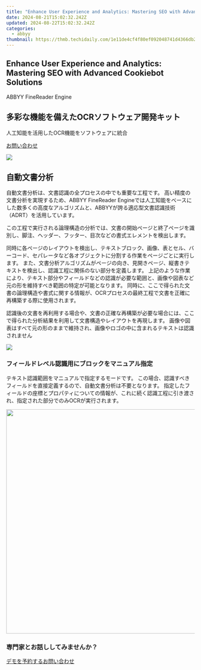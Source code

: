 ```yaml
---
title: "Enhance User Experience and Analytics: Mastering SEO with Advanced Cookiebot Solutions"
date: 2024-08-21T15:02:32.242Z
updated: 2024-08-22T15:02:32.242Z
categories:
  - abbyy
thumbnail: https://thmb.techidaily.com/1e11de4cf4f80ef092048741d4366db23f2bbee1459c9f567932a80d4f33ce93.jpg
---
```


## Enhance User Experience and Analytics: Mastering SEO with Advanced Cookiebot Solutions

ABBYY FineReader Engine

## 多彩な機能を備えたOCRソフトウェア開発キット

人工知能を活用したOCR機能をソフトウェアに統合

[お問い合わせ](https://tools.techidaily.com/abbyy/products/)

![](https://content.abbyy.com/-/media/project/abbyy/abbyy/products/finereader-engine/fre_visual.jpg?h=500&iar=0&w=2560)

## 自動文書分析

自動文書分析は、文書認識の全プロセスの中でも重要な工程です。 高い精度の文書分析を実現するため、ABBYY FineReader Engineでは人工知能をベースにした数多くの高度なアルゴリズムと、ABBYYが誇る適応型文書認識技術（ADRT）を活用しています。 

この工程で実行される論理構造の分析では、文書の開始ページと終了ページを識別し、脚注、ヘッダー、フッター、目次などの書式エレメントを検出します。

同時に各ページのレイアウトを検出し、テキストブロック、画像、表とセル、バーコード、セパレータなど各オブジェクトに分割する作業をページごとに実行します。 また、文書分析アルゴリズムがページの向き、見開きページ、縦書きテキストを検出し、認識工程に関係のない部分を定義します。 上記のような作業により、テキスト部分やフィールドなどの認識が必要な範囲と、画像や図表など元の形を維持すべき範囲の特定が可能となります。 同時に、ここで得られた文書の論理構造や書式に関する情報が、OCRプロセスの最終工程で文書を正確に再構築する際に使用されます。

認識後の文書を再利用する場合や、文書の正確な再構築が必要な場合には、ここで得られた分析結果を利用して文書構造やレイアウトを再現します。 画像や図表はすべて元の形のままで維持され、画像やロゴの中に含まれるテキストは認識されません

  
<!-- affiliate ads begin -->
<a href="https://secure.2checkout.com/order/checkout.php?PRODS=4620780&QTY=1&AFFILIATE=108875&CART=1"><img src="https://secure.avangate.com/images/merchant/07dd4d5a72f5740ef0f035f201951476/728__90banner.jpg" border="0"></a>
<!-- affiliate ads end -->
### フィールドレベル認識用にブロックをマニュアル指定

テキスト認識範囲をマニュアルで指定するモードです。 この場合、認識すべきフィールドを直接定義するので、自動文書分析は不要となります。 指定したフィールドの座標とプロパティについての情報が、これに続く認識工程に引き渡され、指定された部分でのみOCRが実行されます。

<!-- affiliate ads begin -->
<a href="https://turtlebeachus.sjv.io/c/5597632/1988416/23719" target="_top" id="1988416"><img src="//a.impactradius-go.com/display-ad/23719-1988416" border="0" alt="" width="600" height="600"/></a><img height="0" width="0" src="https://imp.pxf.io/i/5597632/1988416/23719" style="position:absolute;visibility:hidden;" border="0" />
<!-- affiliate ads end -->
### 専門家とお話ししてみませんか？ 

[デモを予約する](https://tools.techidaily.com/abbyy/products/)[お問い合わせ](https://tools.techidaily.com/abbyy/products/)

<ins class="adsbygoogle"
     style="display:block"
     data-ad-format="autorelaxed"
     data-ad-client="ca-pub-7571918770474297"
     data-ad-slot="1223367746"></ins>



<ins class="adsbygoogle"
     style="display:block"
     data-ad-client="ca-pub-7571918770474297"
     data-ad-slot="8358498916"
     data-ad-format="auto"
     data-full-width-responsive="true"></ins>
